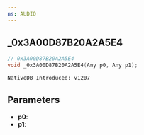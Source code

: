 ```yaml
---
ns: AUDIO
---
```

## _0x3A00D87B20A2A5E4

```c
// 0x3A00D87B20A2A5E4
void _0x3A00D87B20A2A5E4(Any p0, Any p1);
```

```
NativeDB Introduced: v1207
```

## Parameters
* **p0**:
* **p1**:
